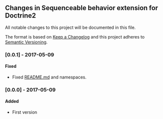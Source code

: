 ## Changes in Sequenceable behavior extension for Doctrine2

All notable changes to this project will be documented in this file.

The format is based on [Keep a Changelog](http://keepachangelog.com/) and this project adheres to [Semantic Versioning](http://semver.org/).

### [0.0.1] - 2017-05-09

#### Fixed
* Fixed [README.md](README.md) and namespaces.

### [0.0.0] - 2017-05-09

#### Added
* First version